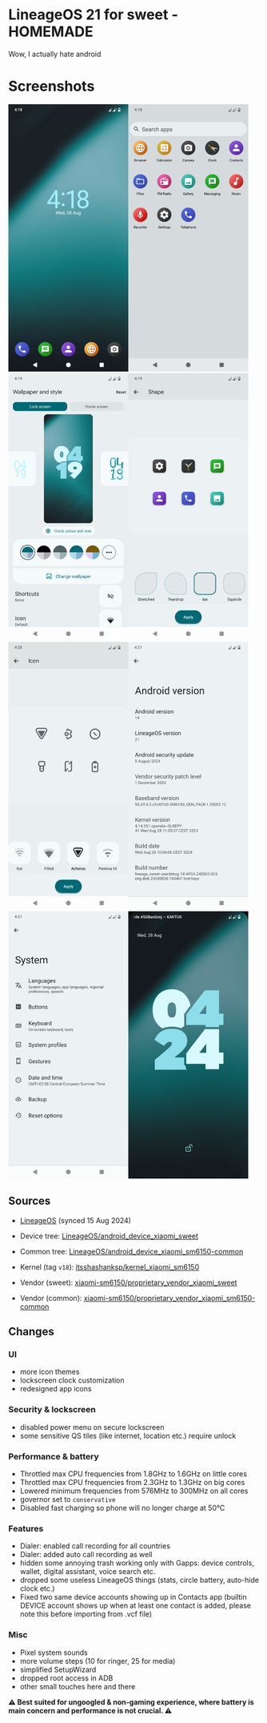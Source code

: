 # LineageOS 21 for sweet - HOMEMADE

Wow, I actually hate android


# Screenshots

<img width=240 src="screenshots/01.png"><img width=240 src="screenshots/02.png"><img width=240 src="screenshots/03.png"><img width=240 src="screenshots/04.png">
<img width=240 src="screenshots/05.png"><img width=240 src="screenshots/06.png"><img width=240 src="screenshots/07.png"><img width=240 src="screenshots/08.png">


## Sources

- [LineageOS](https://github.com/LineageOS/android/tree/lineage-21.0) (synced 15 Aug 2024)

- Device tree: [LineageOS/android_device_xiaomi_sweet](https://github.com/LineageOS/android_device_xiaomi_sweet)

- Common tree: [LineageOS/android_device_xiaomi_sm6150-common](https://github.com/LineageOS/android_device_xiaomi_sm6150-common)

- Kernel (tag `v18`): [itsshashanksp/kernel_xiaomi_sm6150](https://github.com/itsshashanksp/kernel_xiaomi_sm6150)

- Vendor (sweet): [xiaomi-sm6150/proprietary_vendor_xiaomi_sweet](https://github.com/xiaomi-sm6150/proprietary_vendor_xiaomi_sweet)

- Vendor (common): [xiaomi-sm6150/proprietary_vendor_xiaomi_sm6150-common](https://github.com/xiaomi-sm6150/proprietary_vendor_xiaomi_sm6150-common)



## Changes

### UI
- more icon themes
- lockscreen clock customization
- redesigned app icons

### Security & lockscreen
- disabled power menu on secure lockscreen
- some sensitive QS tiles (like internet, location etc.) require unlock

### Performance & battery
- Throttled max CPU frequencies from 1.8GHz to 1.6GHz on little cores
- Throttled max CPU frequencies from 2.3GHz to 1.3GHz on big cores
- Lowered minimum frequencies from 576MHz to 300MHz on all cores
- governor set to `conservative`
- Disabled fast charging so phone will no longer charge at 50°C

### Features
- Dialer: enabled call recording for all countries
- Dialer: added auto call recording as well
- hidden some annoying trash working only with Gapps: device controls, wallet, digital assistant, voice search etc.
- dropped some useless LineageOS things (stats, circle battery, auto-hide clock etc.)
- Fixed two same device accounts showing up in Contacts app (builtin DEVICE account shows up when at least one contact is added, please note this before importing from .vcf file)

### Misc
- Pixel system sounds
- more volume steps (10 for ringer, 25 for media)
- simplified SetupWizard
- dropped root access in ADB
- other small touches here and there 

**⚠️ Best suited for ungoogled & non-gaming experience, where battery is main concern and performance is not crucial. ⚠️**
